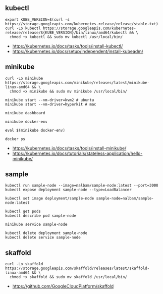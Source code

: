 ## kubectl
```
export KUBE_VERSION=$(curl -s https://storage.googleapis.com/kubernetes-release/release/stable.txt)
curl -Lo kubectl https://storage.googleapis.com/kubernetes-release/release/${KUBE_VERSION}/bin/linux/amd64/kubectl && \
  chmod +x kubectl && sudo mv kubectl /usr/local/bin/
```
 * https://kubernetes.io/docs/tasks/tools/install-kubectl/
 * https://kubernetes.io/docs/setup/independent/install-kubeadm/

## minikube
```
curl -Lo minikube https://storage.googleapis.com/minikube/releases/latest/minikube-linux-amd64 && \
  chmod +x minikube && sudo mv minikube /usr/local/bin/

minikube start --vm-driver=kvm2 # ubuntu
minikube start --vm-driver=hyperkit # mac

minikube dashboard

minikube docker-env

eval $(minikube docker-env)

docker ps
```
 * https://kubernetes.io/docs/tasks/tools/install-minikube/
 * https://kubernetes.io/docs/tutorials/stateless-application/hello-minikube/

## sample
```
kubectl run sample-node --image=nalbam/sample-node:latest --port=3000
kubectl expose deployment sample-node --type=LoadBalancer

kubectl set image deployment/sample-node sample-node=nalbam/sample-node:latest

kubectl get pods
kubectl describe pod sample-node

minikube service sample-node

kubectl delete deployment sample-node
kubectl delete service sample-node
```

## skaffold
```
curl -Lo skaffold https://storage.googleapis.com/skaffold/releases/latest/skaffold-linux-amd64 && \
  chmod +x skaffold && sudo mv skaffold /usr/local/bin/
```
 * https://github.com/GoogleCloudPlatform/skaffold
